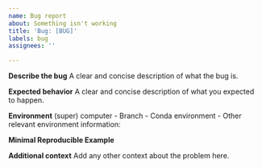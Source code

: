```yaml
---
name: Bug report
about: Something isn't working
title: 'Bug: [BUG]'
labels: bug
assignees: ''

---
```


**Describe the bug**
A clear and concise description of what the bug is.

**Expected behavior**
A clear and concise description of what you expected to happen.

**Environment**
(super) computer - 
Branch - 
Conda environment - 
Other relevant environment information:

**Minimal Reproducible Example**

**Additional context**
Add any other context about the problem here.
